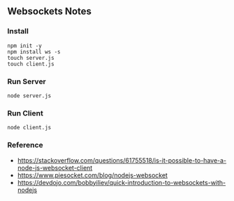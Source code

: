 ## Websockets Notes

### Install
```
npm init -y
npm install ws -s
touch server.js
touch client.js
```

### Run Server
```
node server.js
```

### Run Client
```
node client.js
```

### Reference
 * https://stackoverflow.com/questions/61755518/is-it-possible-to-have-a-node-js-websocket-client
 * https://www.piesocket.com/blog/nodejs-websocket
 * https://devdojo.com/bobbyiliev/quick-introduction-to-websockets-with-nodejs
